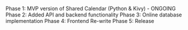 Phase 1: MVP version of Shared Calendar (Python & Kivy) - ONGOING
Phase 2: Added API and backend functionality
Phase 3: Online database implementation
Phase 4: Frontend Re-write
Phase 5: Release
